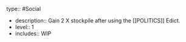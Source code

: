 type:: #Social

- description:: Gain 2 X stockpile after using the [[POLITICS]] Edict.
- level:: 1
- includes:: WIP